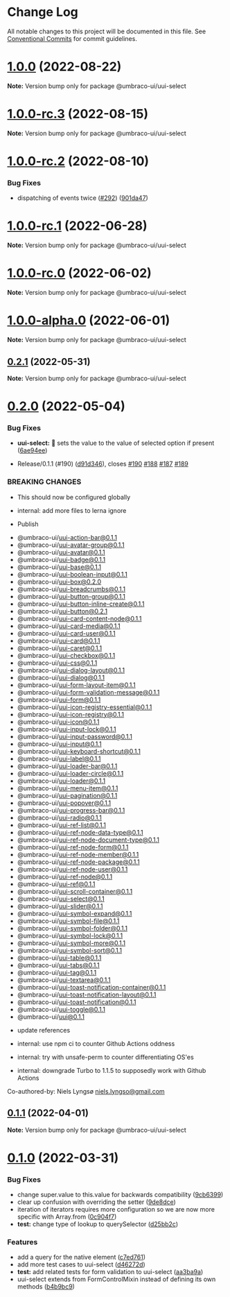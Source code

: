# Change Log

All notable changes to this project will be documented in this file.
See [Conventional Commits](https://conventionalcommits.org) for commit guidelines.

# [1.0.0](https://github.com/umbraco/Umbraco.UI/compare/@umbraco-ui/uui-select@1.0.0-rc.3...@umbraco-ui/uui-select@1.0.0) (2022-08-22)

**Note:** Version bump only for package @umbraco-ui/uui-select

# [1.0.0-rc.3](https://github.com/umbraco/Umbraco.UI/compare/@umbraco-ui/uui-select@1.0.0-rc.2...@umbraco-ui/uui-select@1.0.0-rc.3) (2022-08-15)

**Note:** Version bump only for package @umbraco-ui/uui-select

# [1.0.0-rc.2](https://github.com/umbraco/Umbraco.UI/compare/@umbraco-ui/uui-select@1.0.0-rc.1...@umbraco-ui/uui-select@1.0.0-rc.2) (2022-08-10)

### Bug Fixes

- dispatching of events twice ([#292](https://github.com/umbraco/Umbraco.UI/issues/292)) ([901da47](https://github.com/umbraco/Umbraco.UI/commit/901da475b52be7ef65e7e429effc3c82c9aa481b))

# [1.0.0-rc.1](https://github.com/umbraco/Umbraco.UI/compare/@umbraco-ui/uui-select@1.0.0-rc.0...@umbraco-ui/uui-select@1.0.0-rc.1) (2022-06-28)

**Note:** Version bump only for package @umbraco-ui/uui-select

# [1.0.0-rc.0](https://github.com/umbraco/Umbraco.UI/compare/@umbraco-ui/uui-select@0.2.1...@umbraco-ui/uui-select@1.0.0-rc.0) (2022-06-02)

**Note:** Version bump only for package @umbraco-ui/uui-select

# [1.0.0-alpha.0](https://github.com/umbraco/Umbraco.UI/compare/@umbraco-ui/uui-select@0.2.1...@umbraco-ui/uui-select@1.0.0-alpha.0) (2022-06-01)

**Note:** Version bump only for package @umbraco-ui/uui-select

## [0.2.1](https://github.com/umbraco/Umbraco.UI/compare/@umbraco-ui/uui-select@0.2.0...@umbraco-ui/uui-select@0.2.1) (2022-05-31)

**Note:** Version bump only for package @umbraco-ui/uui-select

# [0.2.0](https://github.com/umbraco/Umbraco.UI/compare/@umbraco-ui/uui-select@0.1.0...@umbraco-ui/uui-select@0.2.0) (2022-05-04)

### Bug Fixes

- **uui-select:** :bug: sets the value to the value of selected option if present ([6ae94ee](https://github.com/umbraco/Umbraco.UI/commit/6ae94ee684abf78390110cba3d1298aa3f1c3d9c))

- Release/0.1.1 (#190) ([d91d346](https://github.com/umbraco/Umbraco.UI/commit/d91d346a0659f52de2a3c4746065c554f95e6328)), closes [#190](https://github.com/umbraco/Umbraco.UI/issues/190) [#188](https://github.com/umbraco/Umbraco.UI/issues/188) [#187](https://github.com/umbraco/Umbraco.UI/issues/187) [#189](https://github.com/umbraco/Umbraco.UI/issues/189)

### BREAKING CHANGES

- This should now be configured globally

- internal: add more files to lerna ignore

- Publish

* @umbraco-ui/uui-action-bar@0.1.1
* @umbraco-ui/uui-avatar-group@0.1.1
* @umbraco-ui/uui-avatar@0.1.1
* @umbraco-ui/uui-badge@0.1.1
* @umbraco-ui/uui-base@0.1.1
* @umbraco-ui/uui-boolean-input@0.1.1
* @umbraco-ui/uui-box@0.2.0
* @umbraco-ui/uui-breadcrumbs@0.1.1
* @umbraco-ui/uui-button-group@0.1.1
* @umbraco-ui/uui-button-inline-create@0.1.1
* @umbraco-ui/uui-button@0.2.1
* @umbraco-ui/uui-card-content-node@0.1.1
* @umbraco-ui/uui-card-media@0.1.1
* @umbraco-ui/uui-card-user@0.1.1
* @umbraco-ui/uui-card@0.1.1
* @umbraco-ui/uui-caret@0.1.1
* @umbraco-ui/uui-checkbox@0.1.1
* @umbraco-ui/uui-css@0.1.1
* @umbraco-ui/uui-dialog-layout@0.1.1
* @umbraco-ui/uui-dialog@0.1.1
* @umbraco-ui/uui-form-layout-item@0.1.1
* @umbraco-ui/uui-form-validation-message@0.1.1
* @umbraco-ui/uui-form@0.1.1
* @umbraco-ui/uui-icon-registry-essential@0.1.1
* @umbraco-ui/uui-icon-registry@0.1.1
* @umbraco-ui/uui-icon@0.1.1
* @umbraco-ui/uui-input-lock@0.1.1
* @umbraco-ui/uui-input-password@0.1.1
* @umbraco-ui/uui-input@0.1.1
* @umbraco-ui/uui-keyboard-shortcut@0.1.1
* @umbraco-ui/uui-label@0.1.1
* @umbraco-ui/uui-loader-bar@0.1.1
* @umbraco-ui/uui-loader-circle@0.1.1
* @umbraco-ui/uui-loader@0.1.1
* @umbraco-ui/uui-menu-item@0.1.1
* @umbraco-ui/uui-pagination@0.1.1
* @umbraco-ui/uui-popover@0.1.1
* @umbraco-ui/uui-progress-bar@0.1.1
* @umbraco-ui/uui-radio@0.1.1
* @umbraco-ui/uui-ref-list@0.1.1
* @umbraco-ui/uui-ref-node-data-type@0.1.1
* @umbraco-ui/uui-ref-node-document-type@0.1.1
* @umbraco-ui/uui-ref-node-form@0.1.1
* @umbraco-ui/uui-ref-node-member@0.1.1
* @umbraco-ui/uui-ref-node-package@0.1.1
* @umbraco-ui/uui-ref-node-user@0.1.1
* @umbraco-ui/uui-ref-node@0.1.1
* @umbraco-ui/uui-ref@0.1.1
* @umbraco-ui/uui-scroll-container@0.1.1
* @umbraco-ui/uui-select@0.1.1
* @umbraco-ui/uui-slider@0.1.1
* @umbraco-ui/uui-symbol-expand@0.1.1
* @umbraco-ui/uui-symbol-file@0.1.1
* @umbraco-ui/uui-symbol-folder@0.1.1
* @umbraco-ui/uui-symbol-lock@0.1.1
* @umbraco-ui/uui-symbol-more@0.1.1
* @umbraco-ui/uui-symbol-sort@0.1.1
* @umbraco-ui/uui-table@0.1.1
* @umbraco-ui/uui-tabs@0.1.1
* @umbraco-ui/uui-tag@0.1.1
* @umbraco-ui/uui-textarea@0.1.1
* @umbraco-ui/uui-toast-notification-container@0.1.1
* @umbraco-ui/uui-toast-notification-layout@0.1.1
* @umbraco-ui/uui-toast-notification@0.1.1
* @umbraco-ui/uui-toggle@0.1.1
* @umbraco-ui/uui@0.1.1

- update references

- internal: use npm ci to counter Github Actions oddness

- internal: try with unsafe-perm to counter differentiating OS'es

- internal: downgrade Turbo to 1.1.5 to supposedly work with Github Actions

Co-authored-by: Niels Lyngsø <niels.lyngso@gmail.com>

## [0.1.1](https://github.com/umbraco/Umbraco.UI/compare/@umbraco-ui/uui-select@0.1.0...@umbraco-ui/uui-select@0.1.1) (2022-04-01)

**Note:** Version bump only for package @umbraco-ui/uui-select

# [0.1.0](https://github.com/umbraco/Umbraco.UI/compare/@umbraco-ui/uui-select@0.0.3...@umbraco-ui/uui-select@0.1.0) (2022-03-31)

### Bug Fixes

- change super.value to this.value for backwards compatibility ([9cb6399](https://github.com/umbraco/Umbraco.UI/commit/9cb63995a3750471140ad71f5e151d1aa7c7d447))
- clear up confusion with overriding the setter ([9de8dce](https://github.com/umbraco/Umbraco.UI/commit/9de8dcefe043de2eaed25477b839d29020353a9f))
- iteration of iterators requires more configuration so we are now more specific with Array.from ([0c904f7](https://github.com/umbraco/Umbraco.UI/commit/0c904f74fab9da7fc198b007dbbcc8c82e1589ce))
- **test:** change type of lookup to querySelector ([d25bb2c](https://github.com/umbraco/Umbraco.UI/commit/d25bb2cf14d67a262dccbce439a640d5bd672bd0))

### Features

- add a query for the native element ([c7ed761](https://github.com/umbraco/Umbraco.UI/commit/c7ed761220ec627399b8b7b72a1ea46576ac291a))
- add more test cases to uui-select ([d46272d](https://github.com/umbraco/Umbraco.UI/commit/d46272d0cf841758aec54c9709db01bef8005cfe))
- **test:** add related tests for form validation to uui-select ([aa3ba9a](https://github.com/umbraco/Umbraco.UI/commit/aa3ba9ad17ab430f2849b7fcb26c8a8ebb1c94fc))
- uui-select extends from FormControlMixin instead of defining its own methods ([b4b9bc9](https://github.com/umbraco/Umbraco.UI/commit/b4b9bc90413f4ae1688551f2a60771b464f269ca))
